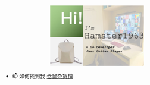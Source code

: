 <p align="center">
  <img src= "/me.jpeg" width="50%"></img>
</p>

- 📫 如何找到我 [仓鼠杂货铺](https://buycoffee.top)
